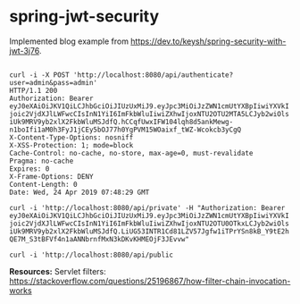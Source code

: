 # spring-jwt-security

Implemented blog example from https://dev.to/keysh/spring-security-with-jwt-3j76.

<code>
curl -i -X POST 'http://localhost:8080/api/authenticate?user=admin&pass=admin'
HTTP/1.1 200
Authorization: Bearer eyJ0eXAiOiJKV1QiLCJhbGciOiJIUzUxMiJ9.eyJpc3MiOiJzZWN1cmUtYXBpIiwiYXVkIjoic2VjdXJlLWFwcCIsInN1YiI6ImFkbWluIiwiZXhwIjoxNTU2OTU2MTA5LCJyb2wiOlsiUk9MRV9yb2xlX2FkbWluMSJdfQ.hCCqfUwxIFW104lqh8d5ankMewg-n1boIfi1aM0h3FyJ1jCEy5bOJ77h0YgPVM15WOaixf_tWZ-Wcokcb3yCgQ
X-Content-Type-Options: nosniff
X-XSS-Protection: 1; mode=block
Cache-Control: no-cache, no-store, max-age=0, must-revalidate
Pragma: no-cache
Expires: 0
X-Frame-Options: DENY
Content-Length: 0
Date: Wed, 24 Apr 2019 07:48:29 GMT
</code>

<code>
curl -i 'http://localhost:8080/api/private' -H "Authorization: Bearer eyJ0eXAiOiJKV1QiLCJhbGciOiJIUzUxMiJ9.eyJpc3MiOiJzZWN1cmUtYXBpIiwiYXVkIjoic2VjdXJlLWFwcCIsInN1YiI6ImFkbWluIiwiZXhwIjoxNTU2OTU0OTkxLCJyb2wiOlsiUk9MRV9yb2xlX2FkbWluMSJdfQ.LiUG53INTR1Cd81LZV57Jgfw1iTPrYSn8kB_Y9tE2hQE7M_S3tBFVf4n1aANNbrnfMxN3kDKvKHMEOjF3JEvvw"
</code>

<code>
curl -i 'http://localhost:8080/api/public
</code>

<B>Resources:</B>
Servlet filters: https://stackoverflow.com/questions/25196867/how-filter-chain-invocation-works
